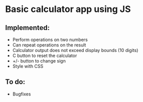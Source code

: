 # Basic calculator app using JS

## Implemented:
- Perform operations on two numbers
- Can repeat operations on the result
- Calculator output does not exceed display bounds (10 digits)
- C button to reset the calculator
- +/- button to change sign
- Style with CSS

## To do:
- Bugfixes
